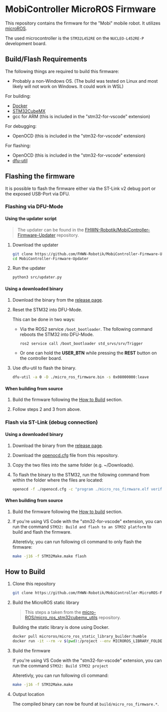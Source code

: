 # MobiController MicroROS Firmware

This repository contains the firmware for the "Mobi" mobile robot.
It utilizes [microROS](https://micro.ros.org).

The used microcontroller is the `STM32L452RE` on the `NUCLEO-L452RE-P` development board.

## Build/Flash Requirements

The following things are required to build this firmware:

- Probably a non-Windows OS. (The build was tested on Linux and most likely will not work on Windows. It could work in WSL)

For building:

- [Docker](https://www.docker.com)
- [STM32CubeMX](https://www.st.com/en/development-tools/stm32cubemx.html)
- gcc for ARM (this is included in the "stm32-for-vscode" extension)

For debugging:

- OpenOCD (this is included in the "stm32-for-vscode" extension)

For flashing:

- OpenOCD (this is included in the "stm32-for-vscode" extension)
- [dfu-util](https://dfu-util.sourceforge.net)

## Flashing the firmware

It is possible to flash the firmware either via the ST-Link v2 debug port or the exposed USB-Port via DFU.

### Flashing via DFU-Mode

#### Using the updater script

> The updater can be found in the [FHWN-Robotik/MobiController-Firmware-Updater](https://github.com/FHWN-Robotik/MobiController-Firmware-Updater) repository.

1. Download the updater

    ```bash
    git clone https://github.com/FHWN-Robotik/MobiController-Firmware-Updater.git
    cd MobiController-Firmware-Updater
    ```

2. Run the updater

    ```bash
    python3 src/updater.py
    ```

#### Using a downloaded binary

1. Download the binary from the [release page](https://github.com/FHWN-Robotik/MobiController-MicroROS-Firmware/releases/latest).

2. Reset the STM32 into DFU-Mode.
  
    This can be done in two ways:

    - Via the ROS2 service `/boot_bootloader`.
        The following command reboots the STM32 into DFU-Mode.

        ```bash
        ros2 service call /boot_bootloader std_srvs/srv/Trigger
        ```

    - Or one can hold the **USER_BTN** while pressing the **REST** button on the controller board.

3. Use dfu-util to flash the binary.

    ```bash
    dfu-util -a 0 -D ./micro_ros_firmware.bin -s 0x08000000:leave
    ```

#### When building from source

1. Build the firmware following the [How to Build](#how-to-build) section.

2. Follow steps 2 and 3 from above.

### Flash via ST-Link (debug connection)

#### Using a downloaded binary

1. Download the binary from the [release page](https://github.com/FHWN-Robotik/MobiController-MicroROS-Firmware/releases/latest).

2. Download the [openocd.cfg](https://github.com/FHWN-Robotik/MobiController-MicroROS-Firmware/blob/main/openocd.cfg) file from this repository.

3. Copy the two files into the same folder (e.g. ~/Downloads).

4. To flash the binary to the STM32, run the following command from within the folder where the files are located:

    ```bash
    openocd -f ./openocd.cfg -c "program ./micro_ros_firmware.elf verify reset exit"
    ```

#### When building from source

1. Build the firmware following the [How to build](#how-to-build) section.

2. If you're using VS Code with the "stm32-for-vscode" extension, you can run the command `STM32: Build and flash to an STM32 platform` to build and flash the firmware.

    Alteretivly, you can run following cli command to only flash the firmware:

    ```bash
    make -j16 -f STM32Make.make flash
    ```

## How to Build

1. Clone this repository

    ```bash
    git clone https://github.com/FHWN-Robotik/MobiController-MicroROS-Firmware.git
    ```

2. Build the MicroROS static library

    > This steps a taken from the [micro-ROS/micro_ros_stm32cubemx_utils](https://github.com/micro-ROS/micro_ros_stm32cubemx_utils/tree/humble) repository.

    Building the static library is done using Docker.

    ```bash
    docker pull microros/micro_ros_static_library_builder:humble
    docker run -it --rm -v $(pwd):/project --env MICROROS_LIBRARY_FOLDER=micro_ros_stm32cubemx_utils/microros_static_library microros/micro_ros_static_library_builder:humble
    ```

3. Build the firmware

    If you're using VS Code with the "stm32-for-vscode" extension, you can run the command `STM32: Build STM32 project`

    Alteretivly, you can run following cli command:

    ```bash
    make -j16 -f STM32Make.make
    ```

4. Output location

    The compiled binary can now be found at `build/micro_ros_firmware.*`.
